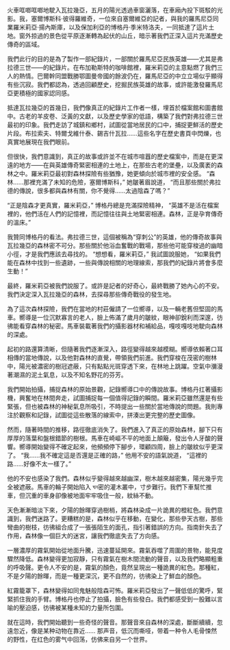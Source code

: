 火車哐啷哐啷地駛入瓦拉幾亞，五月的陽光透過車窗灑落，在車廂內投下斑駁的光影。我，塞爾博斯科·彼得羅維奇，一位來自塞爾維亞的記者，與我的羅馬尼亞同業羅米莉亞·揚內斯庫，以及保加利亞的博格丹·季米特洛夫，一同抵達了這片土地。窗外掠過的景色從平原逐漸轉為起伏的山丘，暗示著我們正深入這片充滿歷史傳奇的區域。

我們此行的目的是為了製作一部紀錄片，一部關於羅馬尼亞民族英雄——尤其是弗拉德三世——的紀錄片。在布加勒斯特的咖啡館裡，羅米莉亞的主意點燃了我們三人的熱情。巴爾幹同盟戰勝鄂圖曼帝國的餘波仍在，羅馬尼亞的中立立場似乎顯得有些沉寂。我們都認為，透過回顧歷史，挖掘民族英雄的故事，或許能激發羅馬尼亞更積極的國家認同感。

抵達瓦拉幾亞的首幾日，我們像真正的紀錄片工作者一樣，埋首於檔案館和圖書館中。古老的羊皮卷、泛黃的文獻，以及歷史學家的低語，構築了我們對弗拉德三世最初的印象。我們走訪了城鎮和鄉村，試圖從當地居民的口中，捕捉更鮮活的歷史片段。布拉索夫、特爾戈維什泰、錫吉什瓦拉……這些名字在歷史書頁中閃爍，也真實地展現在我們眼前。

但很快，我們意識到，真正的故事或許並不在城市喧囂的歷史檔案中，而是在更深遠的地方——在與英雄傳奇緊密相連的土地上，在那些古老的堡壘，以及廣袤的森林之中。羅米莉亞最初對森林探險有些猶豫，她更傾向於城市裡的安全感。 “森林……那裡充滿了未知的危險，塞爾博斯科，” 她皺著眉說道， “而且那些關於弗拉德的傳說，很多都與森林有關，你不覺得……太過陰森了嗎？”

“正是陰森才更真實，羅米莉亞，” 博格丹總是充滿探險精神， “英雄不是活在檔案裡的，他們活在人們的記憶裡，而記憶往往與土地緊密相連。森林，正是孕育傳奇的溫床。”

我贊同博格丹的看法。弗拉德三世，這個被稱為“穿刺公”的英雄，他的傳奇故事與瓦拉幾亞的森林密不可分。那些關於他浴血奮戰的戰場，那些他可能穿梭過的幽暗小徑，才是我們應該去尋找的。 “想想看，羅米莉亞，” 我試圖說服她， “如果我們能在森林中找到一些遺跡，一些與傳說相關的地理線索，那我們的紀錄片將會多麼生動！”

最終，羅米莉亞被我們說服了。或許是記者的好奇心，最終戰勝了她內心的不安。我們決定深入瓦拉幾亞的森林，去探尋那些傳奇戰役的發生地。

為了這次森林探險，我們在當地的村莊僱請了一位嚮導，以及一輛老舊但堅固的馬車。嚮導是一位沉默寡言的老人，臉上佈滿了歲月的皺紋，眼神卻銳利而深邃，彷彿能看穿森林的秘密。馬車裝載著我們的攝影器材和補給品，嘎吱嘎吱地駛向森林的深處。

起初的路還算清晰，但隨著我們逐漸深入，路徑變得越來越模糊。嚮導依賴著口耳相傳的當地傳說，以及他對森林的直覺，帶領我們前進。我們穿梭在茂密的樹林中，陽光被濃密的樹冠遮蔽，只有點點光斑穿透下來，在林地上跳躍。空氣中瀰漫著潮濕的泥土氣息，以及不知名野花的芬芳。

我們開始拍攝，捕捉森林的原始景觀，記錄嚮導口中的傳說故事。博格丹扛著攝影機，興奮地在林間奔走，試圖捕捉每一個值得記錄的瞬間。羅米莉亞雖然還是有些緊張，但也被森林的神秘氣息所吸引，不時提出一些關於當地傳說的問題。我則專注於觀察和記錄，試圖從這些散落的線索中，拼湊出更完整的歷史圖像。

然而，隨著時間的推移，路徑徹底消失了。我們進入了真正的原始森林，腳下只有厚厚的落葉和盤根錯節的樹根。馬車在崎嶇不平的地面上顛簸，發出令人牙酸的聲響。嚮導開始變得不確定起來，他頻頻停下腳步，環顧四周，臉上的皺紋似乎更深了。 “我……我不確定這是否還是正確的路，” 他用不安的語氣說道， “這裡的路……好像不太一樣了。”

他的不安也感染了我們。森林似乎變得越來越幽深，樹木越來越密集，陽光幾乎完全被遮蔽。馬車的輪子開始陷入 ঘন密的灌木叢中，寸步難行。我們下車幫忙推車，但沉重的車身卻像被地面牢牢吸住一般，紋絲不動。

天色漸漸暗淡下來，夕陽的餘暉穿過樹梢，將森林染成一片詭異的橙紅色。我們意識到，我們迷路了。更糟糕的是，森林似乎在移動，在變化，那些參天古樹，那些彎曲的樹枝，彷彿組合成了一張張陌生的面孔，指引著錯誤的方向。指南針失去了作用，森林像一個巨大的迷宮，讓我們徹底失去了方向感。

一層濃厚的霧氣開始從地面升騰，迅速蔓延開來。霧氣吞噬了周圍的景物，能見度驟然降低。森林變得更加寂靜，只有霧氣在樹木間流動的聲音，以及我們略顯粗重的呼吸聲。更令人不安的是，霧氣的顏色，竟然呈現出一種詭異的紅色。那種紅，不是夕陽的餘暉，而是一種更深沉，更不自然的，彷彿染上了鮮血的顏色。

紅霧籠罩下，森林變得如同鬼魅般陰森可怖。羅米莉亞發出了一聲低低的驚呼，緊緊抓住我的手臂。博格丹也停止了拍攝，臉色有些發白。我們都感受到一股難以言喻的壓迫感，彷彿被某種未知的力量所包圍。

就在這時，我們開始聽到一些奇怪的聲音。那聲音來自森林的深處，斷斷續續，忽遠忽近，像是某种动物在靠近……  那声音，低沉而嘶哑，带着一种令人毛骨悚然的野性，在红色的雾气中回荡，仿佛来自另一个世界。